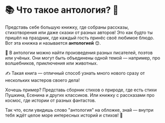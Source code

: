 # 📚 Что такое антология? 🎨

Представь себе большую книжку, где собраны рассказы, стихотворения или даже сказки от разных авторов! Это как будто ты пришёл на праздник, где каждый гость принёс своё любимое блюдо. Вот эта книжка и называется **антологией** 😊.

🔖 В антологии можно найти произведения разных писателей, поэтов или учёных. Они могут быть объединены одной темой — например, про волшебников, приключения или животных.

✍️ Такая книга — отличный способ узнать много нового сразу от нескольких мастеров своего дела!

Хочешь пример? Представь сборник стихов о природе, где есть стихи Пушкина, Есенина и других классиков. Или книжку с рассказами про космос, где истории от разных фантастов.

Так что, если увидишь слово "антология" на обложке, знай — внутри тебя ждёт целое море интересных историй и стихов! 🌟